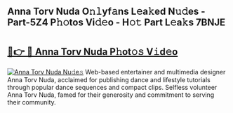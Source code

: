 ## Anna Torv Nuda O𝚗𝚕yf𝚊ns L𝚎a𝚔ed N𝚞𝚍es - Part-5Z4 P𝚑𝚘tos Vi𝚍𝚎o - H𝚘𝚝 Part L𝚎a𝚔s 7BNJE

# <h2><a href="http://kf4wev.oniu.top/?m=Anna+Torv+Nuda">🔗👉 🔴 Anna Torv Nuda P𝚑ot𝚘𝚜 V𝚒d𝚎o</a></h2>

[![Anna Torv Nuda Nu𝚍e𝚜](https://i.imgur.com/0qMVB7G.gif)](http://kf4wev.oniu.top/?m=Anna+Torv+Nuda)
Web-based entertainer and multimedia designer Anna Torv Nuda, acclaimed for publishing dance and lifestyle tutorials through popular dance sequences and compact clips. Selfless volunteer Anna Torv Nuda, famed for their generosity and commitment to serving their community.  

